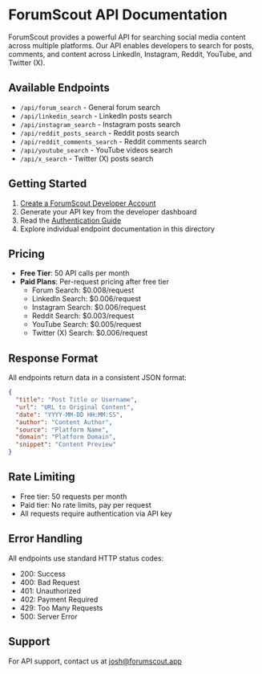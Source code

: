 # ForumScout API Documentation

ForumScout provides a powerful API for searching social media content across multiple platforms. Our API enables developers to search for posts, comments, and content across LinkedIn, Instagram, Reddit, YouTube, and Twitter (X).

## Available Endpoints

- `/api/forum_search` - General forum search
- `/api/linkedin_search` - LinkedIn posts search
- `/api/instagram_search` - Instagram posts search
- `/api/reddit_posts_search` - Reddit posts search
- `/api/reddit_comments_search` - Reddit comments search
- `/api/youtube_search` - YouTube videos search
- `/api/x_search` - Twitter (X) posts search

## Getting Started

1. [Create a ForumScout Developer Account](https://forumscout.app/api-signup)
2. Generate your API key from the developer dashboard
3. Read the [Authentication Guide](authentication.md)
4. Explore individual endpoint documentation in this directory

## Pricing

- **Free Tier**: 50 API calls per month
- **Paid Plans**: Per-request pricing after free tier
  - Forum Search: $0.008/request
  - LinkedIn Search: $0.006/request
  - Instagram Search: $0.006/request
  - Reddit Search: $0.003/request
  - YouTube Search: $0.005/request
  - Twitter (X) Search: $0.006/request

## Response Format

All endpoints return data in a consistent JSON format:

```json
{
  "title": "Post Title or Username",
  "url": "URL to Original Content",
  "date": "YYYY-MM-DD HH:MM:SS",
  "author": "Content Author",
  "source": "Platform Name",
  "domain": "Platform Domain",
  "snippet": "Content Preview"
}
```

## Rate Limiting

- Free tier: 50 requests per month
- Paid tier: No rate limits, pay per request
- All requests require authentication via API key

## Error Handling

All endpoints use standard HTTP status codes:
- 200: Success
- 400: Bad Request
- 401: Unauthorized
- 402: Payment Required
- 429: Too Many Requests
- 500: Server Error

## Support

For API support, contact us at josh@forumscout.app 
